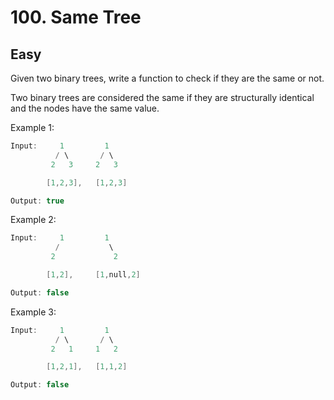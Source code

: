 # 100. Same Tree

## Easy

Given two binary trees, write a function to check if they are the same or not.

Two binary trees are considered the same if they are structurally identical and the nodes have the same value.

Example 1:

```cpp
Input:     1         1
          / \       / \
         2   3     2   3

        [1,2,3],   [1,2,3]

Output: true
```

Example 2:

```cpp
Input:     1         1
          /           \
         2             2

        [1,2],     [1,null,2]

Output: false
```

Example 3:

```cpp
Input:     1         1
          / \       / \
         2   1     1   2

        [1,2,1],   [1,1,2]

Output: false
```
